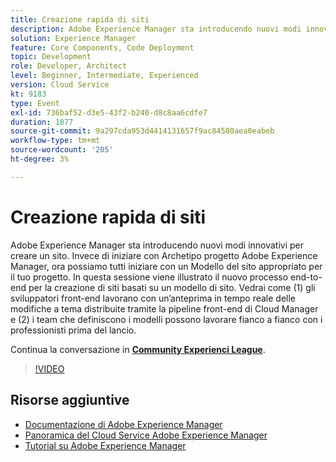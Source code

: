 ```yaml
---
title: Creazione rapida di siti
description: Adobe Experience Manager sta introducendo nuovi modi innovativi per creare un sito. Invece di iniziare con Archetipo progetto Adobe Experience Manager, ora possiamo tutti iniziare con un Modello del sito appropriato per il tuo progetto. In questa sessione viene illustrato il nuovo processo end-to-end per la creazione di siti basati su un modello di sito. Vedrai come (1) gli sviluppatori front-end lavorano con un’anteprima in tempo reale delle modifiche a tema distribuite tramite la pipeline front-end di Cloud Manager e (2) i team che definiscono i modelli possono lavorare fianco a fianco con i professionisti prima del lancio.
solution: Experience Manager
feature: Core Components, Code Deployment
topic: Development
role: Developer, Architect
level: Beginner, Intermediate, Experienced
version: Cloud Service
kt: 9183
type: Event
exl-id: 736baf52-d3e5-43f2-b240-d8c8aa6cdfe7
duration: 1877
source-git-commit: 9a297cda953d4414131657f9ac84580aea0eabeb
workflow-type: tm+mt
source-wordcount: '205'
ht-degree: 3%

---
```


# Creazione rapida di siti

Adobe Experience Manager sta introducendo nuovi modi innovativi per creare un sito. Invece di iniziare con Archetipo progetto Adobe Experience Manager, ora possiamo tutti iniziare con un Modello del sito appropriato per il tuo progetto. In questa sessione viene illustrato il nuovo processo end-to-end per la creazione di siti basati su un modello di sito. Vedrai come (1) gli sviluppatori front-end lavorano con un’anteprima in tempo reale delle modifiche a tema distribuite tramite la pipeline front-end di Cloud Manager e (2) i team che definiscono i modelli possono lavorare fianco a fianco con i professionisti prima del lancio.

Continua la conversazione in **[Community Experienci League](https://adobe.ly/2Y4sJMf)**.

>[!VIDEO](https://video.tv.adobe.com/v/337721/?quality=12&learn=on&hidetitle=true)

## Risorse aggiuntive

- [Documentazione di Adobe Experience Manager](https://experienceleague.adobe.com/docs/experience-manager-cloud-service.html?lang=it)
- [Panoramica del Cloud Service Adobe Experience Manager](https://experienceleague.adobe.com/docs/experience-manager-cloud-service/overview/home.html)
- [Tutorial su Adobe Experience Manager](https://experienceleague.adobe.com/docs/experience-manager-tutorials.html)
